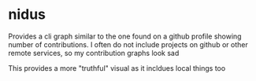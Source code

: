 # nidus

Provides a cli graph similar to the one found on a github profile showing number of contributions. I often do not include projects on github or other remote services, so my contribution graphs look sad

This provides a more "truthful" visual as it incldues local things too
